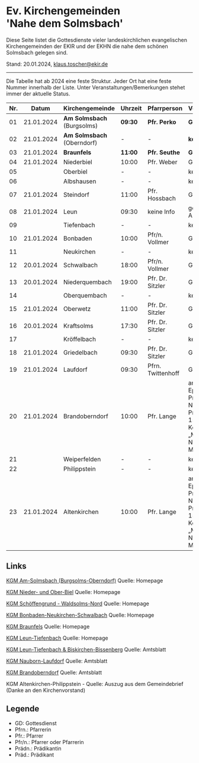 # Ev. Kirchengemeinden<br>'Nahe dem Solmsbach'
Diese Seite listet die Gottesdienste vieler landeskirchlichen evangelischen Kirchengemeinden
der EKIR und der EKHN die nahe dem schönen Solmsbach gelegen sind.

Stand: 20.01.2024, klaus.toscher@ekir.de

--------------------------------------------------------------------

Die Tabelle hat ab 2024 eine feste Struktur. Jeder Ort hat eine feste Nummer innerhalb der Liste.
Unter Veranstaltungen/Bemerkungen stehet immer der aktuelle Status.

 Nr. | Datum      | Kirchengemeinde | Uhrzeit    | Pfarrperson       | Veranstaltung/Bemerkung |
 --- | ---------- | --------------- | ---------- | ----------------- | ----------------------- |
  01 | 21.01.2024 | **Am Solmsbach**<br>(Burgsolms) | **09:30**  | **Pfr. Perko**    | **GD im Gemeindehaus**  |
  02 | 21.01.2024 | **Am Solmsbach**<br>(Oberndorf) | -          | -                 | **kein GD**             |
  03 | 21.01.2024 | **Braunfels**   | **11:00**  | **Pfr. Seuthe**   | **GD mit Abendmahl**    |
  04 | 21.01.2024 | Niederbiel      | 10:00      | Pfr. Weber        | GD in der Kirche        |
  05 |            | Oberbiel        | -          | -                 | kein GD                 |
  06 |            | Albshausen      | -          | -                 | kein GD                 |
  07 | 21.01.2024 | Steindorf       | 11:00      | Pfr. Hossbach     | GD im Gemeindehaus      |
  08 | 21.01.2024 | Leun            | 09:30      | keine Info        | gem. GD in Leun mit Abendmahl |
  09 |            | Tiefenbach      | -          | -                 | kein GD                 |
  10 | 21.01.2024 | Bonbaden        | 10:00      | Pfr/n. Vollmer    | GD mit Abendmahl        |
  11 |            | Neukirchen      | -          | -                 | kein GD                 |
  12 | 20.01.2024 | Schwalbach      | 18:00      | Pfr/n. Vollmer    | GD im Gemeindehaus      |
  13 | 20.01.2024 | Niederquembach  | 19:00      | Pfr. Dr. Sitzler  | GD                      |
  14 |            | Oberquembach    | -          | -                 | kein GD                 |
  15 | 21.01.2024 | Oberwetz        | 11:00      | Pfr. Dr. Sitzler  | GD                      |
  16 | 20.01.2024 | Kraftsolms      | 17:30      | Pfr. Dr. Sitzler  | GD                      |
  17 |            | Kröffelbach     | -          | -                 | kein GD                 |
  18 | 21.01.2024 | Griedelbach     | 09:30      | Pfr. Dr. Sitzler  | GD                      | 
  19 | 21.01.2024 | Laufdorf        | 09:30      | Pfrn. Twittenhoff | GD                      |
  20 | 21.01.2024 | Brandoberndorf  | 10:00      | Pfr. Lange        | am dritten Sonntag nach Epiphanias<br>Predigtthema: Die Heilung Naamans<br>Predigttext: 2 Könige 5.9 - 15.19<br> Kollekte für die Aktion „Meere ohne Plastik“ - Nord- und Ostsee vor der Müllflut retten |
  21 |            | Weiperfelden    | -          | -                 | kein GD                 |
  22 |            | Philippstein    | -          | -                 | kein GD                 | 
  23 | 21.01.2024 | Altenkirchen    | 10:00      | Pfr. Lange        | am dritten Sonntag nach Epiphanias<br>Predigtthema: Die Heilung Naamans<br>Predigttext: 2 Könige 5.9 - 15.19<br> Kollekte für die Aktion „Meere ohne Plastik“ - Nord- und Ostsee vor der Müllflut retten |
 

## Links

[KGM Am-Solmsbach (Burgsolms-Oberndorf)](https://burgsolms.ekir.de) Quelle: Homepage

[KGM Nieder- und Ober-Biel](http://www.kirche-niederbiel.de/termine) Quelle: Homepage

[KGM Schöffengrund - Waldsolms-Nord](https://schoeffengrund-waldsolms.ekir.de) Quelle: Homepage

[KGM Bonbaden-Neukirchen-Schwalbach](https://www.evangelisch-bonbaden-schwalbach-neukirchen.de/gottesdienste/) Quelle: Homepage

[KGM Braunfels](https://www.evangelisch-in-braunfels.de) Quelle: Homepage

[KGM Leun-Tiefenbach](http://evangelische-kirchengemeinde-leun.de/gottesdiensplan/) Quelle: Homepage

[KGM Leun-Tiefenbach & Biskirchen-Bissenberg](https://ol.wittich.de/titel/1108/) Quelle: Amtsblatt

[KGM Nauborn-Laufdorf](https://ol.wittich.de/titel/1161/) Quelle: Amtsblatt

[KGM Brandoberndorf](https://ol.wittich.de/titel/1212/) Quelle: Amtsblatt

KGM Altenkirchen-Philippstein - Quelle: Auszug aus dem Gemeindebrief (Danke an den Kirchenvorstand)

## Legende
- GD: Gottesdienst
- Pfrn.: Pfarrerin
- Pfr.: Pfarrer
- Pfr/n.: Pfarrer oder Pfarrerin
- Prädn.: Prädikantin
- Präd.: Prädikant
